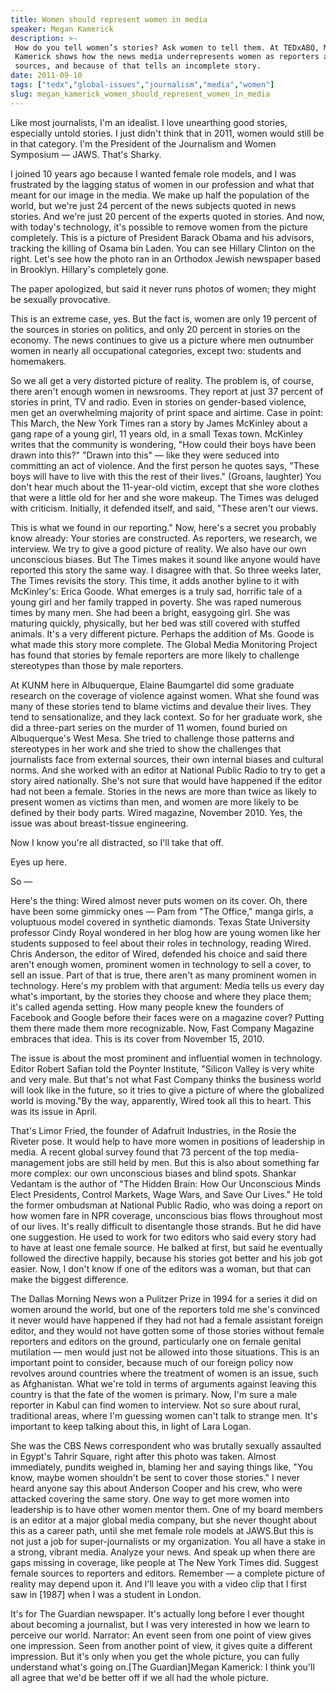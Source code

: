 ```yaml
---
title: Women should represent women in media
speaker: Megan Kamerick
description: >-
 How do you tell women’s stories? Ask women to tell them. At TEDxABQ, Megan
 Kamerick shows how the news media underrepresents women as reporters and news
 sources, and because of that tells an incomplete story.
date: 2011-09-10
tags: ["tedx","global-issues","journalism","media","women"]
slug: megan_kamerick_women_should_represent_women_in_media
---
```


Like most journalists, I'm an idealist. I love unearthing good stories, especially untold
stories. I just didn't think that in 2011, women would still be in that category. I'm the
President of the Journalism and Women Symposium — JAWS. That's Sharky.

I joined 10 years ago because I wanted female role models, and I was frustrated by the
lagging status of women in our profession and what that meant for our image in the media.
We make up half the population of the world, but we're just 24 percent of the news
subjects quoted in news stories. And we're just 20 percent of the experts quoted in
stories. And now, with today's technology, it's possible to remove women from the picture
completely. This is a picture of President Barack Obama and his advisors, tracking the
killing of Osama bin Laden. You can see Hillary Clinton on the right. Let's see how the
photo ran in an Orthodox Jewish newspaper based in Brooklyn. Hillary's completely
gone.

The paper apologized, but said it never runs photos of women; they might be sexually
provocative.

This is an extreme case, yes. But the fact is, women are only 19 percent of the sources in
stories on politics, and only 20 percent in stories on the economy. The news continues to
give us a picture where men outnumber women in nearly all occupational categories, except
two: students and homemakers.

So we all get a very distorted picture of reality. The problem is, of course, there aren't
enough women in newsrooms. They report at just 37 percent of stories in print, TV and
radio. Even in stories on gender-based violence, men get an overwhelming majority of print
space and airtime. Case in point: This March, the New York Times ran a story by James
McKinley about a gang rape of a young girl, 11 years old, in a small Texas town. McKinley
writes that the community is wondering, "How could their boys have been drawn into this?"
"Drawn into this" — like they were seduced into committing an act of violence. And the
first person he quotes says, "These boys will have to live with this the rest of their
lives." (Groans, laughter) You don't hear much about the 11-year-old victim, except that
she wore clothes that were a little old for her and she wore makeup. The Times was deluged
with criticism. Initially, it defended itself, and said, "These aren't our
views.

This is what we found in our reporting." Now, here's a secret you probably know already:
Your stories are constructed. As reporters, we research, we interview. We try to give a
good picture of reality. We also have our own unconscious biases. But The Times makes it
sound like anyone would have reported this story the same way. I disagree with that. So
three weeks later, The Times revisits the story. This time, it adds another byline to it
with McKinley's: Erica Goode. What emerges is a truly sad, horrific tale of a young girl
and her family trapped in poverty. She was raped numerous times by many men. She had been
a bright, easygoing girl. She was maturing quickly, physically, but her bed was still
covered with stuffed animals. It's a very different picture. Perhaps the addition of Ms.
Goode is what made this story more complete. The Global Media Monitoring Project has found
that stories by female reporters are more likely to challenge stereotypes than those by
male reporters.

At KUNM here in Albuquerque, Elaine Baumgartel did some graduate research on the coverage
of violence against women. What she found was many of these stories tend to blame victims
and devalue their lives. They tend to sensationalize, and they lack context. So for her
graduate work, she did a three-part series on the murder of 11 women, found buried on
Albuquerque's West Mesa. She tried to challenge those patterns and stereotypes in her work
and she tried to show the challenges that journalists face from external sources, their
own internal biases and cultural norms. And she worked with an editor at National Public
Radio to try to get a story aired nationally. She's not sure that would have happened if
the editor had not been a female. Stories in the news are more than twice as likely to
present women as victims than men, and women are more likely to be defined by their body
parts. Wired magazine, November 2010. Yes, the issue was about breast-tissue
engineering.

Now I know you're all distracted, so I'll take that off.

Eyes up here.

So —

Here's the thing: Wired almost never puts women on its cover. Oh, there have been some
gimmicky ones — Pam from "The Office," manga girls, a voluptuous model covered in
synthetic diamonds. Texas State University professor Cindy Royal wondered in her blog how
are young women like her students supposed to feel about their roles in technology,
reading Wired. Chris Anderson, the editor of Wired, defended his choice and said there
aren't enough women, prominent women in technology to sell a cover, to sell an issue. Part
of that is true, there aren't as many prominent women in technology. Here's my problem with
that argument: Media tells us every day what's important, by the stories they choose and
where they place them; it's called agenda setting. How many people knew the founders of
Facebook and Google before their faces were on a magazine cover? Putting them there made
them more recognizable. Now, Fast Company Magazine embraces that idea. This is its cover
from November 15, 2010.

The issue is about the most prominent and influential women in technology. Editor Robert
Safian told the Poynter Institute, "Silicon Valley is very white and very male. But that's
not what Fast Company thinks the business world will look like in the future, so it tries
to give a picture of where the globalized world is moving."By the way, apparently, Wired
took all this to heart. This was its issue in April.

That's Limor Fried, the founder of Adafruit Industries, in the Rosie the Riveter pose. It
would help to have more women in positions of leadership in media. A recent global survey
found that 73 percent of the top media-management jobs are still held by men. But this is
also about something far more complex: our own unconscious biases and blind spots. Shankar
Vedantam is the author of "The Hidden Brain: How Our Unconscious Minds Elect Presidents,
Control Markets, Wage Wars, and Save Our Lives." He told the former ombudsman at National
Public Radio, who was doing a report on how women fare in NPR coverage, unconscious bias
flows throughout most of our lives. It's really difficult to disentangle those strands.
But he did have one suggestion. He used to work for two editors who said every story had
to have at least one female source. He balked at first, but said he eventually followed
the directive happily, because his stories got better and his job got easier. Now, I don't
know if one of the editors was a woman, but that can make the biggest difference.

The Dallas Morning News won a Pulitzer Prize in 1994 for a series it did on women around
the world, but one of the reporters told me she's convinced it never would have happened
if they had not had a female assistant foreign editor, and they would not have gotten some
of those stories without female reporters and editors on the ground, particularly one on
female genital mutilation — men would just not be allowed into those situations. This is an
important point to consider, because much of our foreign policy now revolves around
countries where the treatment of women is an issue, such as Afghanistan. What we're told
in terms of arguments against leaving this country is that the fate of the women is
primary. Now, I'm sure a male reporter in Kabul can find women to interview. Not so sure
about rural, traditional areas, where I'm guessing women can't talk to strange men. It's
important to keep talking about this, in light of Lara Logan.

She was the CBS News correspondent who was brutally sexually assaulted in Egypt's Tahrir
Square, right after this photo was taken. Almost immediately, pundits weighed in, blaming
her and saying things like, "You know, maybe women shouldn't be sent to cover those
stories." I never heard anyone say this about Anderson Cooper and his crew, who were
attacked covering the same story. One way to get more women into leadership is to have
other women mentor them. One of my board members is an editor at a major global media
company, but she never thought about this as a career path, until she met female role
models at JAWS.But this is not just a job for super-journalists or my organization. You
all have a stake in a strong, vibrant media. Analyze your news. And speak up when there
are gaps missing in coverage, like people at The New York Times did. Suggest female
sources to reporters and editors. Remember — a complete picture of reality may depend upon
it. And I'll leave you with a video clip that I first saw in [1987] when I was a student in
London.

It's for The Guardian newspaper. It's actually long before I ever thought about becoming a
journalist, but I was very interested in how we learn to perceive our world. Narrator: An
event seen from one point of view gives one impression. Seen from another point of view,
it gives quite a different impression. But it's only when you get the whole picture, you
can fully understand what's going on.[The Guardian]Megan Kamerick: I think you'll all
agree that we'd be better off if we all had the whole picture.

<!--
ad_duration=3.33
event="TEDxABQ"
external_start_time=0
has_talk_citation=1
intro_duration=11.82
is_subtitle_required="False"
is_talk_featured="True"
language="en"
language_swap="False"
native_language="en"
number_of_related_talks=6
number_of_speakers=1
number_of_subtitled_videos=28
number_of_tags=5
number_of_talk_download_languages=28
number_of_talk_more_resources=1
number_of_talk_recommendations=1
number_of_talks_take_actions=0
post_ad_duration=0.83
published_timestamp="2012-06-17 14:00:10"
recording_date="2011-09-10"
speaker_description="Reporter"
speaker_is_published=1
speaker_name="Megan Kamerick"
talk_name="Women should represent women in media"
talk_recommendations_blurb="The journalist shares her favorite media sites that focus on stories by and about women."
talks_tags=["tedx","global-issues","journalism","media","women"]
talks_take_action=[]
url_audio="https://download.ted.com/talks/MeganKamerick_2011X.mp3?apikey=acme-roadrunner"
url_photo_speaker="https://pe.tedcdn.com/images/ted/f277fa07663646fea956a60445110ca10788340f_254x191.jpg"
url_photo_talk="https://pe.tedcdn.com/images/ted/9bc6ba314826ea5a76fbf7c8bb59ff93bb7db4c7_800x600.jpg"
url_webpage="https://www.ted.com/talks/megan_kamerick_women_should_represent_women_in_media"
video_type_name="TEDx Talk"
-->